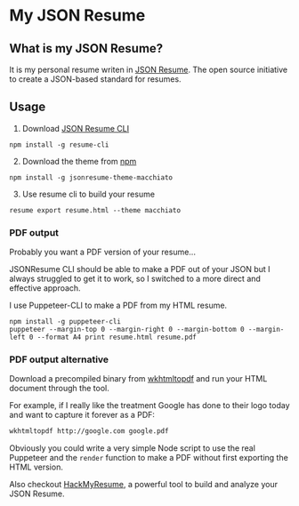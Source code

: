 # My JSON Resume

## What is my JSON Resume?

It is my personal resume writen in [JSON Resume](https://jsonresume.org/). The open source initiative to create a JSON-based standard for resumes.

## Usage

1. Download [JSON Resume CLI](https://jsonresume.org/)

```
npm install -g resume-cli
```

2. Download the theme from [npm](https://www.npmjs.com/)

```
npm install -g jsonresume-theme-macchiato
```

3. Use resume cli to build your resume

```
resume export resume.html --theme macchiato
```

### PDF output

Probably you want a PDF version of your resume...

JSONResume CLI should be able to make a PDF out of your JSON but I always struggled to get it to work,
so I switched to a more direct and effective approach.

I use Puppeteer-CLI to make a PDF from my HTML resume.

```
npm install -g puppeteer-cli
puppeteer --margin-top 0 --margin-right 0 --margin-bottom 0 --margin-left 0 --format A4 print resume.html resume.pdf
```

### PDF output alternative

Download a precompiled binary from [wkhtmltopdf](https://wkhtmltopdf.org) and run your HTML document through the tool.

For example, if I really like the treatment Google has done to their logo today and want to capture it forever as a PDF:

```bash
wkhtmltopdf http://google.com google.pdf
```

Obviously you could write a very simple Node script to use the real Puppeteer and the `render` function to make a PDF without first exporting the HTML version.

Also checkout [HackMyResume](), a powerful tool to build and analyze your JSON Resume.
